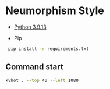# Neumorphism Style

- [Python 3.9.13](https://www.python.org/downloads/release/python-3913/)

- Pip
 ```bash
  pip install -r requirements.txt
 ```
## Command start 
  ```bash
  kvhot . --top 40 --left 1080
  ```
